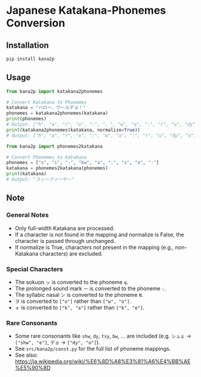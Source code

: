 # Japanese Katakana-Phonemes Conversion

## Installation

```bash
pip install kana2p
```

## Usage

```python
from kana2p import katakana2phonemes

# Convert Katakana to Phonemes
katakana = "ハロー、ワールデョ！"
phonemes = katakana2phonemes(katakana)
print(phonemes)
# Output: ["h", "a", "r", "o", ":", "、", "w", "a", ":", "r", "u", "dy", "o", "！"]
print(katakana2phonemes(katakana, normalize=True))
# Output: ["h", "a", "r", "o", ":", "w", "a", ":", "r", "u", "dy", "o"]
```

```python
from kana2p import phonemes2katakana

# Convert Phonemes to Katakana
phonemes = ["s", "i", ":", "kw", "a", ":", "s", "a", ":"]
katakana = phonemes2katakana(phonemes)
print(katakana)
# Output: "スィークァーサー"
```

## Note


### General Notes
- Only full-width Katakana are processed.
- If a character is not found in the mapping and normalize is False, the character is passed through unchanged.
- If normalize is True, characters not present in the mapping (e.g., non-Katakana characters) are excluded.

### Special Characters
- The sokuon `ッ` is converted to the phoneme `q`.
- The prolonged sound mark `ー` is converted to the phoneme `:`.
- The syllabic nasal `ン` is converted to the phoneme `N`.
- `ヲ` is converted to `["o"]` rather than `["w", "o"]`.
- `ヶ` is converted to `["k", "a"]` rather than `["k", "e"]`.

### Rare Consonants
- Some rare consonants like `shw`, `dy`, `tsy`, `bw`, ... are included (e.g. `シュェ` -> `["shw", "e"]`, `デョ` -> `["dy", "o"]`).
- See `src/kana2p/const.py` for the full list of phoneme mappings.
- See also: https://ja.wikipedia.org/wiki/%E6%8D%A8%E3%81%A6%E4%BB%AE%E5%90%8D


